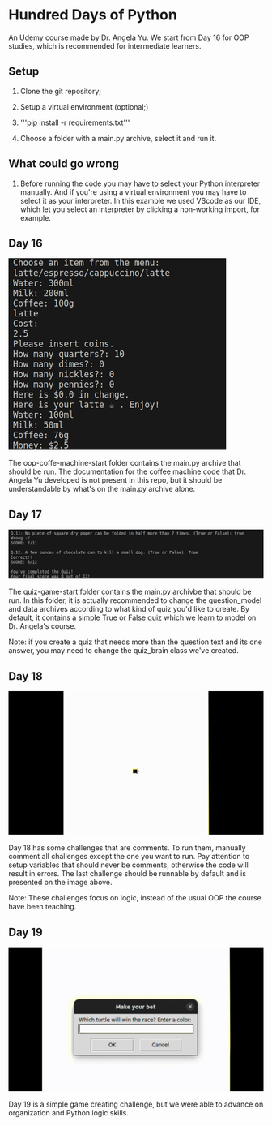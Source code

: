 # Hundred Days of Python

An Udemy course made by Dr. Angela Yu.
We start from Day 16 for OOP studies, which is recommended for intermediate learners.

## Setup

1. Clone the git repository;

2. Setup a virtual environment (optional;)

3. '''pip install -r requirements.txt'''

4. Choose a folder with a main.py archive, select it and run it.

## What could go wrong

1. Before running the code you may have to select your Python interpreter manually.
And if you're using a virtual environment you may have to select it as your interpreter.
In this example we used VScode as our IDE, which let you select an interpreter by clicking a non-working import, for example.

## Day 16

![Example Image](images/day-16.png)

The oop-coffe-machine-start folder contains the main.py archive that should be run.
The documentation for the coffee machine code that Dr. Angela Yu developed is not present
in this repo, but it should be understandable by what's on the main.py archive alone.

## Day 17

![Example Image](images/day-17.png)

The quiz-game-start folder contains the main.py archivbe that should be run.
In this folder, it is actually recommended to change the question_model and data archives
according to what kind of quiz you'd like to create. By default, it contains a simple
True or False quiz which we learn to model on Dr. Angela's course.

Note: if you create a quiz that needs more than the question text and its one answer, 
you may need to change the quiz_brain class we've created.

## Day 18

![Example Image](images/day-18.GIF)

Day 18 has some challenges that are comments. To run them, manually comment
all challenges except the one you want to run. Pay attention to setup variables
that should never be comments, otherwise the code will result in errors.
The last challenge should be runnable by default and is presented on the image above.

Note: These challenges focus on logic, instead of the usual OOP the course have been teaching.

## Day 19

![Example Image](images/day-19.GIF)

Day 19 is a simple game creating challenge, but we were able to advance on organization
and Python logic skills.

